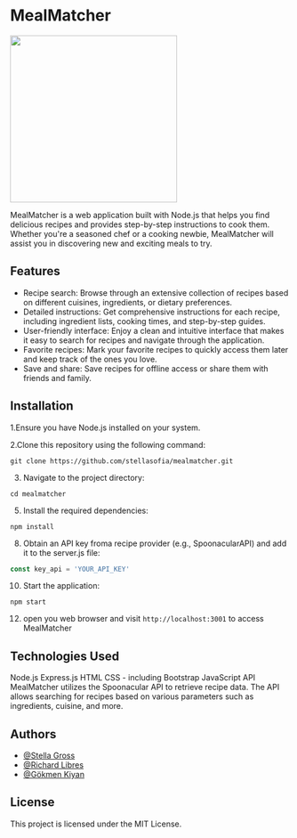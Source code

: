 # MealMatcher

<img src="https://github.com/stellasofia/MealMatcher/assets/114345541/30ea7eff-9add-457f-ae0b-53d3cdf7e1e0" width="300">

MealMatcher is a web application built with Node.js that helps you find delicious recipes and provides step-by-step instructions to cook them. 
Whether you're a seasoned chef or a cooking newbie, MealMatcher will assist you in discovering new and exciting meals to try.

## Features
- Recipe search: Browse through an extensive collection of recipes based on different cuisines, ingredients, or dietary preferences.
- Detailed instructions: Get comprehensive instructions for each recipe, including ingredient lists, cooking times, and step-by-step guides.
- User-friendly interface: Enjoy a clean and intuitive interface that makes it easy to search for recipes and navigate through the application.
- Favorite recipes: Mark your favorite recipes to quickly access them later and keep track of the ones you love.
- Save and share: Save recipes for offline access or share them with friends and family.

## Installation

1.Ensure you have Node.js installed on your system.

2.Clone this repository using the following command:
```git
git clone https://github.com/stellasofia/mealmatcher.git
```

3. Navigate to the project directory:
```git
cd mealmatcher
```

5. Install the required dependencies:
```npm
npm install
```

8. Obtain an API key froma  recipe provider (e.g., SpoonacularAPI) and add it to the server.js file:
```javascript
const key_api = 'YOUR_API_KEY'
```

10. Start the application:
```npm
npm start
```

12. open you web browser and visit `http://localhost:3001` to access MealMatcher

## Technologies Used
Node.js
Express.js
HTML
CSS - including Bootstrap
JavaScript
API
MealMatcher utilizes the Spoonacular API to retrieve recipe data. The API allows searching for recipes based on various parameters such as ingredients, cuisine, and more.

## Authors

- [@Stella Gross](https://github.com/stellasofia)
- [@Richard Libres](https://github.com/bjugoy)
- [@Gökmen Kiyan](https://github.com/GoekmenKiyan)


## License
This project is licensed under the MIT License.
